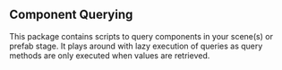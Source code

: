 ## Component Querying
This package contains scripts to query components in your scene(s) or prefab stage. It plays around with lazy execution of queries as query methods are only executed when values are retrieved.
